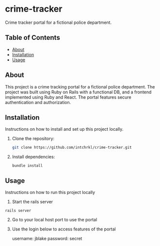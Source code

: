 # crime-tracker
Crime tracker portal for a fictional police department.

## Table of Contents

- [About](#about)
- [Installation](#installation)
- [Usage](#usage)

## About

This project is a crime tracking portal for a fictional police department. The project was built using Ruby on Rails with a functional DB, and a frontend implemented using Ruby and React. The portal features secure authentication and authorization.

## Installation

Instructions on how to install and set up this project locally.

1. Clone the repository:
   ```bash
   git clone https://github.com/intchrkl/crime-tracker.git
   ```
2. Install dependencies:
   ```
   bundle install
   ```

## Usage

Instructions on how to run this project locally

1. Start the rails server
  ```
  rails server
  ```

2. Go to your local host port to use the portal

3. Use the login below to access features of the portal

   username: jblake
   password: secret

